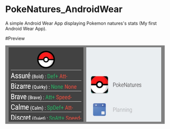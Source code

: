 # PokeNatures_AndroidWear
A simple Android Wear App displaying Pokemon natures's stats (My first Android Wear App).

#Preview  

![img_preview](https://github.com/thomassifferlen/PokeNatures_AndroidWear/blob/master/GitHub/Preview.png)
